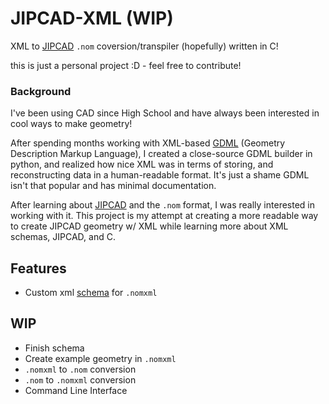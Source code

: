 # JIPCAD-XML (WIP)

XML to [JIPCAD](https://jipcad.github.io/) `.nom` coversion/transpiler (hopefully) written in C!

this is just a personal project :D - feel free to contribute!

### Background

I've been using CAD since High School and have always been interested in cool ways to make geometry!

After spending months working with XML-based [GDML](https://indico.cern.ch/event/408139/contributions/979922/attachments/815913/1118019/GDML_CHEP06.pdf) (Geometry Description Markup Language), I created a close-source GDML builder in python, and realized how nice XML was in terms of storing, and reconstructing data in a human-readable format. It's just a shame GDML isn't that popular and has minimal documentation.

After learning about [JIPCAD](https://jipcad.github.io/) and the `.nom` format, I was really interested in working with it. This project is my attempt at creating a more readable way to create JIPCAD geometry w/ XML while learning more about XML schemas, JIPCAD, and C.

## Features

- Custom xml [schema](https://raw.githubusercontent.com/xa1on/JIPCAD-XML/refs/heads/main/schema/nome.xsd) for `.nomxml`

## WIP
- Finish schema
- Create example geometry in `.nomxml`
- `.nomxml` to `.nom` conversion
- `.nom` to `.nomxml` conversion
- Command Line Interface
